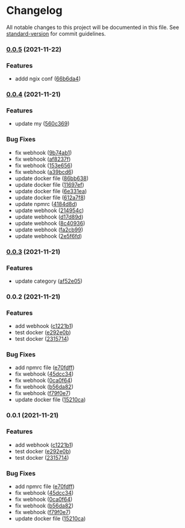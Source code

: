 # Changelog

All notable changes to this project will be documented in this file. See [standard-version](https://github.com/conventional-changelog/standard-version) for commit guidelines.

### [0.0.5](https://github.com/theShapeOfvoice/fengxiu-cos-umi/compare/v0.0.4...v0.0.5) (2021-11-22)


### Features

* addd ngix conf ([66b6da4](https://github.com/theShapeOfvoice/fengxiu-cos-umi/commit/66b6da46ff04952a90bd3b8301fbf9f7d8858d75))

### [0.0.4](https://github.com/theShapeOfvoice/fengxiu-cos-umi/compare/v0.0.3...v0.0.4) (2021-11-21)


### Features

* update my ([560c369](https://github.com/theShapeOfvoice/fengxiu-cos-umi/commit/560c36917b5078f81e33a6fcf8ab069cbbcae528))


### Bug Fixes

* fix webhook ([9b74ab1](https://github.com/theShapeOfvoice/fengxiu-cos-umi/commit/9b74ab16fb2d76794d4f0c78acfc635aa9cb9c01))
* fix webhook ([af8237f](https://github.com/theShapeOfvoice/fengxiu-cos-umi/commit/af8237fe784a99f8472207c619eba5c239a1e9cd))
* fix webhook ([153e656](https://github.com/theShapeOfvoice/fengxiu-cos-umi/commit/153e65659aaab851a79f80d2e0d7ed6326406d57))
* fix webhook ([a39bcd6](https://github.com/theShapeOfvoice/fengxiu-cos-umi/commit/a39bcd647d6bd33d3e40e07d01bbd57df322a1ae))
* update docker file ([86bb638](https://github.com/theShapeOfvoice/fengxiu-cos-umi/commit/86bb6382554c0c25544fef3caf30ba773b2706ca))
* update docker file ([11697ef](https://github.com/theShapeOfvoice/fengxiu-cos-umi/commit/11697ef73acd09705df3958458038a31e6afe729))
* update docker file ([6e331ea](https://github.com/theShapeOfvoice/fengxiu-cos-umi/commit/6e331ea858c8d183182db119d01381c6ef1a81e6))
* update docker file ([612a7f8](https://github.com/theShapeOfvoice/fengxiu-cos-umi/commit/612a7f89b4c90627e9434df0f93faf799d4e4a5b))
* update npmrc ([4184d8d](https://github.com/theShapeOfvoice/fengxiu-cos-umi/commit/4184d8dde8a57eb1e95d7f35304b711a5489e612))
* update webhook ([214954c](https://github.com/theShapeOfvoice/fengxiu-cos-umi/commit/214954c48c90689521ecbca16820683581ea4f2c))
* update webhook ([d17d89d](https://github.com/theShapeOfvoice/fengxiu-cos-umi/commit/d17d89d7e82272d6df26369943bffc35e1575617))
* update webhook ([8c40936](https://github.com/theShapeOfvoice/fengxiu-cos-umi/commit/8c409360045f99610e57840ecc68e74c9ba99269))
* update webhook ([fa2cb99](https://github.com/theShapeOfvoice/fengxiu-cos-umi/commit/fa2cb99fe190b75a19f2f812e9bbb91e0f1c1791))
* update webhook ([2e5f6fd](https://github.com/theShapeOfvoice/fengxiu-cos-umi/commit/2e5f6fdd1e1e60ccf40c5cdb8b511d022721dea3))

### [0.0.3](https://github.com/theShapeOfvoice/fengxiu-cos-umi/compare/v0.0.2...v0.0.3) (2021-11-21)


### Features

* update category ([af52e05](https://github.com/theShapeOfvoice/fengxiu-cos-umi/commit/af52e0558239c9d8ca9333f8f47901fef33c6c85))

### 0.0.2 (2021-11-21)


### Features

* add webhook ([c1221b1](https://github.com/theShapeOfvoice/fengxiu-cos-umi/commit/c1221b139757b987ae8380c892a045d4cd4b0b7d))
* test docker ([e292e0b](https://github.com/theShapeOfvoice/fengxiu-cos-umi/commit/e292e0b13cc52b65ea081431ce7b9ba76d637cc7))
* test docker ([2315714](https://github.com/theShapeOfvoice/fengxiu-cos-umi/commit/2315714880f0e931f3c900d0c358681cd77b0d2d))


### Bug Fixes

* add npmrc file ([e70fdff](https://github.com/theShapeOfvoice/fengxiu-cos-umi/commit/e70fdffd7a9ae3cc6bb5df17a011a091c2ea1ca3))
* fix webhook ([45dcc34](https://github.com/theShapeOfvoice/fengxiu-cos-umi/commit/45dcc34bd541d5103aa31a61c9e8da8087b94091))
* fix webhook ([0ca0f64](https://github.com/theShapeOfvoice/fengxiu-cos-umi/commit/0ca0f646b3a6def5a87be311632a60db0b185f21))
* fix webhook ([b56da82](https://github.com/theShapeOfvoice/fengxiu-cos-umi/commit/b56da824cebd12380b9af0f30c42a145edb9eff4))
* fix webhook ([f79f0e7](https://github.com/theShapeOfvoice/fengxiu-cos-umi/commit/f79f0e712b88c632f3c64b41fd321d027619837f))
* update docker file ([15210ca](https://github.com/theShapeOfvoice/fengxiu-cos-umi/commit/15210caf1bb69d3e48cc40428590dcb90a4738aa))

### 0.0.1 (2021-11-21)


### Features

* add webhook ([c1221b1](https://github.com/theShapeOfvoice/fengxiu-cos-umi/commit/c1221b139757b987ae8380c892a045d4cd4b0b7d))
* test docker ([e292e0b](https://github.com/theShapeOfvoice/fengxiu-cos-umi/commit/e292e0b13cc52b65ea081431ce7b9ba76d637cc7))
* test docker ([2315714](https://github.com/theShapeOfvoice/fengxiu-cos-umi/commit/2315714880f0e931f3c900d0c358681cd77b0d2d))


### Bug Fixes

* add npmrc file ([e70fdff](https://github.com/theShapeOfvoice/fengxiu-cos-umi/commit/e70fdffd7a9ae3cc6bb5df17a011a091c2ea1ca3))
* fix webhook ([45dcc34](https://github.com/theShapeOfvoice/fengxiu-cos-umi/commit/45dcc34bd541d5103aa31a61c9e8da8087b94091))
* fix webhook ([0ca0f64](https://github.com/theShapeOfvoice/fengxiu-cos-umi/commit/0ca0f646b3a6def5a87be311632a60db0b185f21))
* fix webhook ([b56da82](https://github.com/theShapeOfvoice/fengxiu-cos-umi/commit/b56da824cebd12380b9af0f30c42a145edb9eff4))
* fix webhook ([f79f0e7](https://github.com/theShapeOfvoice/fengxiu-cos-umi/commit/f79f0e712b88c632f3c64b41fd321d027619837f))
* update docker file ([15210ca](https://github.com/theShapeOfvoice/fengxiu-cos-umi/commit/15210caf1bb69d3e48cc40428590dcb90a4738aa))
